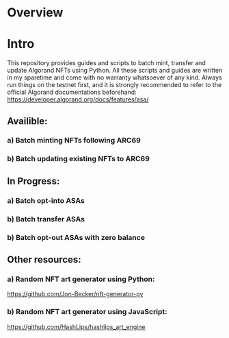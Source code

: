 
# Overview

# Intro
This repository provides guides and scripts to batch mint, transfer and update Algorand NFTs using Python. 
All these scripts and guides are written in my sparetime and come with no warranty whatsoever of any kind.
Always run things on the testnet first, and it is strongly recommended to refer to the official Algorand documentations beforehand: https://developer.algorand.org/docs/features/asa/

## Availible:

### a) Batch minting NFTs following ARC69

### b) Batch updating existing NFTs to ARC69


## In Progress:

### a) Batch opt-into ASAs

### b) Batch transfer ASAs

### b) Batch opt-out ASAs with zero balance

## Other resources:

### a) Random NFT art generator using Python:

https://github.com/Jon-Becker/nft-generator-py

### b) Random NFT art generator using JavaScript:

https://github.com/HashLips/hashlips_art_engine
